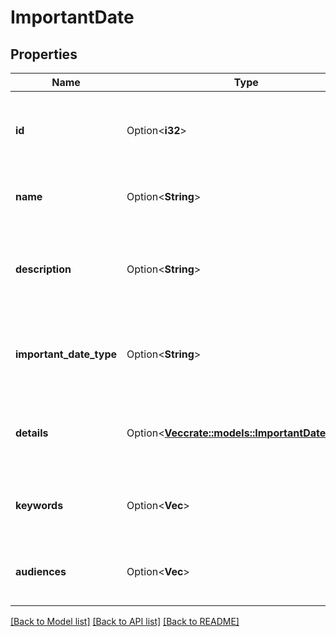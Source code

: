 # ImportantDate

## Properties

Name | Type | Description | Notes
------------ | ------------- | ------------- | -------------
**id** | Option<**i32**> | Unique, non-persistent Api Id for this resource | [optional]
**name** | Option<**String**> | Name/Title of the Important Date | [optional]
**description** | Option<**String**> | Optional description of the Important Date, can contain markup | [optional]
**important_date_type** | Option<**String**> | The type category this Important Date belongs to | [optional]
**details** | Option<[**Vec<crate::models::ImportantDateDetails>**](ImportantDateDetails.md)> | Details about terms, dates, and special notes | [optional]
**keywords** | Option<**Vec<String>**> | Keywords associated with the Important Date | [optional]
**audiences** | Option<**Vec<String>**> | Audiences associated with the Important Date | [optional]

[[Back to Model list]](../README.md#documentation-for-models) [[Back to API list]](../README.md#documentation-for-api-endpoints) [[Back to README]](../README.md)


